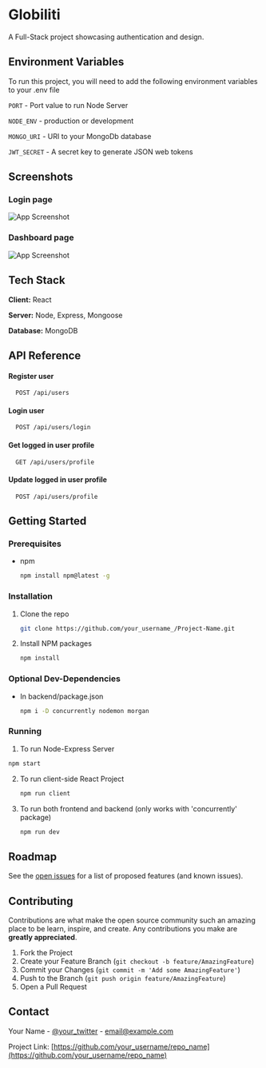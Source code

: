 # Globiliti

A Full-Stack project showcasing authentication and design.

## Environment Variables

To run this project, you will need to add the following environment variables to your .env file

`PORT` - Port value to run Node Server

`NODE_ENV` - production or development

`MONGO_URI` - URI to your MongoDb database

`JWT_SECRET` - A secret key to generate JSON web tokens

## Screenshots
### Login page

![App Screenshot](https://user-images.githubusercontent.com/54614756/118363308-5bdd4a00-b5b1-11eb-8fa0-00622cc7600a.png)

###  Dashboard page

![App Screenshot](https://user-images.githubusercontent.com/54614756/118363243-115bcd80-b5b1-11eb-8ad8-955633fe63df.png)

## Tech Stack

**Client:** React

**Server:** Node, Express, Mongoose

**Database:** MongoDB

## API Reference

#### Register user

```http
  POST /api/users
```

#### Login user

```http
  POST /api/users/login
```

#### Get logged in user profile

```http
  GET /api/users/profile
```

#### Update logged in user profile

```http
  POST /api/users/profile
```

## Getting Started

### Prerequisites

- npm
  ```sh
  npm install npm@latest -g
  ```

### Installation

1. Clone the repo
   ```sh
   git clone https://github.com/your_username_/Project-Name.git
   ```
2. Install NPM packages
   ```sh
   npm install
   ```

### Optional Dev-Dependencies

- In backend/package.json
  ```sh
  npm i -D concurrently nodemon morgan
  ```

### Running

1. To run Node-Express Server

```sh
npm start
```

2. To run client-side React Project
   ```sh
   npm run client
   ```
3. To run both frontend and backend (only works with 'concurrently' package)
   ```sh
   npm run dev
   ```

## Roadmap

See the [open issues](https://github.com/othneildrew/Best-README-Template/issues) for a list of proposed features (and known issues).

## Contributing

Contributions are what make the open source community such an amazing place to be learn, inspire, and create. Any contributions you make are **greatly appreciated**.

1. Fork the Project
2. Create your Feature Branch (`git checkout -b feature/AmazingFeature`)
3. Commit your Changes (`git commit -m 'Add some AmazingFeature'`)
4. Push to the Branch (`git push origin feature/AmazingFeature`)
5. Open a Pull Request

## Contact

Your Name - [@your_twitter](https://twitter.com/your_username) - email@example.com

Project Link: [https://github.com/your_username/repo_name](https://github.com/your_username/repo_name)
